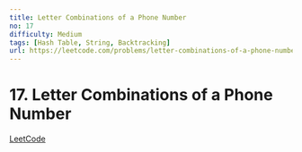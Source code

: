 ```yaml
---
title: Letter Combinations of a Phone Number
no: 17
difficulty: Medium
tags: [Hash Table, String, Backtracking]
url: https://leetcode.com/problems/letter-combinations-of-a-phone-number/
---
```


# 17. Letter Combinations of a Phone Number

[LeetCode](https://leetcode.com/problems/letter-combinations-of-a-phone-number/)

